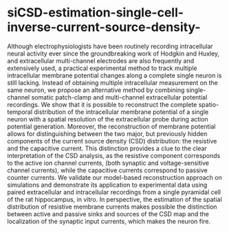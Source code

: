 # siCSD-estimation-single-cell-inverse-current-source-density-

Although electrophysiologists have been routinely recording intracellular neural activity ever since the groundbreaking work of Hodgkin and Huxley, and extracellular multi-channel electrodes are also frequently and extensively used, a practical experimental method to track multiple intracellular membrane potential changes along a complete single neuron is still lacking.
Instead of obtaining multiple intracellular measurement on the same neuron, we propose an alternative method by combining single-channel somatic patch-clamp and multi-channel extracellular potential recordings. We show that it is possible to reconstruct the complete spatio-temporal distribution of the intracellular membrane potential of a single neuron with a spatial resolution of the extracellular probe during action potential generation.
Moreover, the reconstruction of membrane potential allows for distinguishing between the two major, but previously hidden components of the current source density (CSD) distribution: the resistive and the capacitive current. This distinction provides a clue to the clear interpretation of the CSD analysis, as the resistive component corresponds to the active ion channel currents, (both synaptic and voltage-sensitive channel currents), while the capacitive currents correspond to passive counter currents.
We validate our model-based reconstruction approach on simulations and demonstrate its application to experimental data using paired extracellular and intracellular recordings from a single pyramidal cell of the rat hippocampus, in vitro.
In perspective, the estimation of the spatial distribution of resistive membrane currents makes possible the distinction between active and passive sinks and sources of the CSD map and the localization of the synaptic input currents, which makes the neuron fire.
